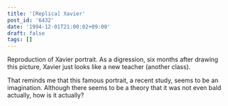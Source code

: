 ```yaml
---
title: '[Replica] Xavier'
post_id: '6432'
date: '1994-12-01T21:00:02+09:00'
draft: false
tags: []
---
```


Reproduction of Xavier portrait. As a digression, six months after drawing this picture, Xavier just looks like a new teacher (another class).

That reminds me that this famous portrait, a recent study, seems to be an imagination. Although there seems to be a theory that it was not even bald actually, how is it actually?